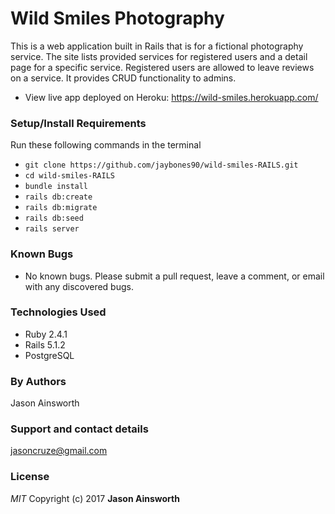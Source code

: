 # Wild Smiles Photography

This is a web application built in Rails that is for a fictional photography service. The site lists provided services for registered users and a detail page for a specific service. Registered users are allowed to leave reviews on a service. It provides CRUD functionality to admins.

* View live app deployed on Heroku: https://wild-smiles.herokuapp.com/ 

### Setup/Install Requirements

 Run these following commands in the terminal
 * `git clone https://github.com/jaybones90/wild-smiles-RAILS.git`
 * `cd wild-smiles-RAILS`
 * `bundle install`
 * `rails db:create`
 * `rails db:migrate`
 * `rails db:seed`
 * `rails server`

### Known Bugs
* No known bugs. Please submit a pull request, leave a comment, or email with any discovered bugs.

### Technologies Used
* Ruby 2.4.1
* Rails 5.1.2
* PostgreSQL

### By Authors
Jason Ainsworth
### Support and contact details
jasoncruze@gmail.com
### License
_MIT_
Copyright (c) 2017 **Jason Ainsworth**
